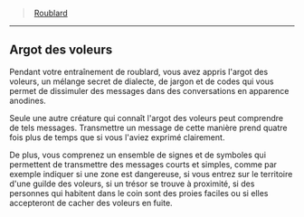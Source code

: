 ﻿> [Roublard](hd_rogue.md)

---

## Argot des voleurs

Pendant votre entraînement de roublard, vous avez appris l'argot des voleurs, un mélange secret de dialecte, de jargon et de codes qui vous permet de dissimuler des messages dans des conversations en apparence anodines.

Seule une autre créature qui connaît l'argot des voleurs peut comprendre de tels messages. Transmettre un message de cette manière prend quatre fois plus de temps que si vous l'aviez exprimé clairement.

De plus, vous comprenez un ensemble de signes et de symboles qui permettent de transmettre des messages courts et simples, comme par exemple indiquer si une zone est dangereuse, si vous entrez sur le territoire d'une guilde des voleurs, si un trésor se trouve à proximité, si des personnes qui habitent dans le coin sont des proies faciles ou si elles accepteront de cacher des voleurs en fuite.

